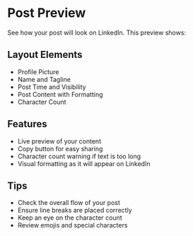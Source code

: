 # Post Preview

See how your post will look on LinkedIn. This preview shows:

## Layout Elements
- Profile Picture
- Name and Tagline
- Post Time and Visibility
- Post Content with Formatting
- Character Count

## Features
- Live preview of your content
- Copy button for easy sharing
- Character count warning if text is too long
- Visual formatting as it will appear on LinkedIn

## Tips
- Check the overall flow of your post
- Ensure line breaks are placed correctly
- Keep an eye on the character count
- Review emojis and special characters 